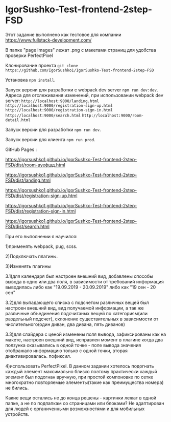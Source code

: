 # IgorSushko-Test-frontend-2step-FSD

Этот задание выполнено как тестовое для компании https://www.fullstack-development.com/

В папке "page images" лежат .png с макетами страниц для удобства проверки PerfectPixel

Клонирование проекта `git clone https://github.com/IgorSushko1/IgorSushko-Test-frontend-2step-FSD`

Установка `npm install`.

Запуск версии для разработки с webpack dev server `npm run dev:dev`.
Адреса для отслеживания изменений, при использовании webpack dev server:
`http://localhost:9000/landing.html`
`http://localhost:9000/registration-sign-up.html`
`http://localhost:9000/registration-sign-in.html`
`http://localhost:9000/search.html`
`http://localhost:9000/room-detail.html`

Запуск версии для разработки `npm run dev`.

Запуск версии для клиента `npm run prod`.

GitHub Pages :

https://igorsushko1.github.io/IgorSushko-Test-frontend-2step-FSD/dist/room-вуефшд.html

https://igorsushko1.github.io/IgorSushko-Test-frontend-2step-FSD/dist/landing.html

https://igorsushko1.github.io/IgorSushko-Test-frontend-2step-FSD/dist/registration-sign-up.html

https://igorsushko1.github.io/IgorSushko-Test-frontend-2step-FSD/dist/registration-sign-in.html

https://igorsushko1.github.io/IgorSushko-Test-frontend-2step-FSD/dist/search.html

При его выполнении я научился:

1)применять webpack, pug, scss.

2)Подключать плагины.

3)Изменять плагины

3.1)для календаря был настроен внешний вид, добавлены способы вывода в одно или два поля, в зависимости от требований
информация выводилась либо как "19.09.2019 - 20.09.2019" либо как "19 сен - 20 сен"

3.2)для выпадающего списка с подсчетом различных вещей был настроен внешний вид,
вид получаемой информации, а так же различные объединения подсчитаных вещей по категориям(или раздельный подсчет), склонение
существительных в зависимости от числительного(один диван, два дивана, пять диванов)

3.3)для слайдера с ценой изменены поля вывода, зафиксированы как на макете, настроен внешний вид, исправлен момент в плагине
когда два ползунка оказывались в одной точке - поле вывода значения отображало информацию только с одной точки,
вторая диактивировалась. пофиксил.

4)использовать PerfectPixel. В данном задании хотелось подогнать каждый элемент максимально близко поэтому практически каждый элемент
был подогнан вручную, при простой компоновке по сетке многократно повторяемые элементы(такие как преимущества номера) не бились.

Какие вещи остались не до конца решены - картинки лежат в одной папке, а не по подпапкам со страницами или блоками? Не адаптирован для людей с органиченными возможностями и для мобильных устройств.
